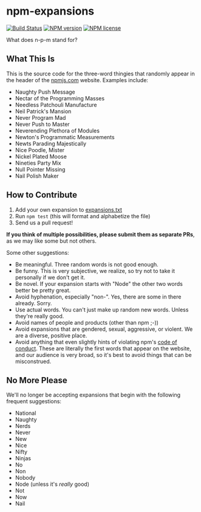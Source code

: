 # npm-expansions
[![Build Status](http://img.shields.io/travis/npm/npm-expansions.svg?style=flat-square)](https://travis-ci.org/npm/npm-expansions) [![NPM version](http://img.shields.io/npm/v/npm-expansions.svg?style=flat-square)](https://www.npmjs.org/package/npm-expansions) [![NPM license](http://img.shields.io/npm/l/npm-expansions.svg?style=flat-square)](https://www.npmjs.org/package/npm-expansions)

What does n-p-m stand for?

## What This Is

This is the source code for the three-word thingies that randomly appear in the header of the [npmjs.com](https://npmjs.com) website. Examples include:

- Naughty Push Message
- Nectar of the Programming Masses
- Needless Patchouli Manufacture
- Neil Patrick's Mansion
- Never Program Mad
- Never Push to Master
- Neverending Plethora of Modules
- Newton's Programmatic Measurements
- Newts Parading Majestically
- Nice Poodle, Mister
- Nickel Plated Moose
- Nineties Party Mix
- Null Pointer Missing
- Nail Polish Maker

## How to Contribute

1. Add your own expansion to [expansions.txt](expansions.txt)
2. Run `npm test` (this will format and alphabetize the file)
3. Send us a pull request!

**If you think of multiple possibilities, please submit them as separate PRs**, as we may like some but not others.

Some other suggestions:

* Be meaningful. Three random words is not good enough.
* Be funny. This is very subjective, we realize, so try not to take it personally if we don't get it.
* Be novel. If your expansion starts with "Node" the other two words better be pretty great.
* Avoid hyphenation, especially "non-". Yes, there are some in there already. Sorry.
* Use actual words. You can't just make up random new words. Unless they're really good.
* Avoid names of people and products (other than npm ;-))
* Avoid expansions that are gendered, sexual, aggressive, or violent. We are a diverse, positive place.
* Avoid anything that even slightly hints of violating npm's [code of conduct](https://www.npmjs.com/policies/conduct/). These are literally the first words that appear on the website, and our audience is very broad, so it's best to avoid things that can be misconstrued.

## No More Please

We'll no longer be accepting expansions that begin with the following frequent suggestions:
* National
* Naughty
* Nerds
* Never
* New
* Nice
* Nifty
* Ninjas
* No
* Non
* Nobody
* Node (unless it's *really* good)
* Not
* Now
* Nail
